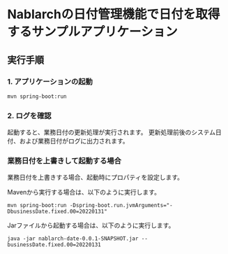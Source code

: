# Nablarchの日付管理機能で日付を取得するサンプルアプリケーション

## 実行手順

### 1. アプリケーションの起動

```bash
mvn spring-boot:run
```

### 2. ログを確認

起動すると、業務日付の更新処理が実行されます。
更新処理前後のシステム日付、および業務日付がログに出力されます。

### 業務日付を上書きして起動する場合

業務日付を上書きする場合、起動時にプロパティを設定します。

Mavenから実行する場合は、以下のように実行します。

```
mvn spring-boot:run -Dspring-boot.run.jvmArguments="-DbusinessDate.fixed.00=20220131"
```

Jarファイルから起動する場合は、以下のように実行します。

```
java -jar nablarch-date-0.0.1-SNAPSHOT.jar --businessDate.fixed.00=20220131
```
